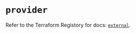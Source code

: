 # `provider`

Refer to the Terraform Registory for docs: [`external`](https://registry.terraform.io/providers/hashicorp/external/2.3.1/docs).
